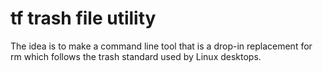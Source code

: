# tf trash file utility

The idea is to make a command line tool that is a drop-in replacement for rm which follows the trash standard used by Linux desktops. 

